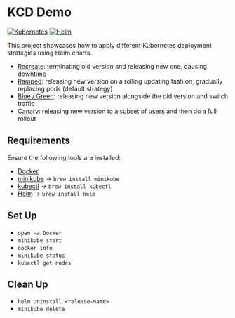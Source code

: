 # KCD Demo
[![Kubernetes](https://img.shields.io/badge/Kubernetes-326CE5?logo=kubernetes&logoColor=fff)](#)
[![Helm](https://img.shields.io/badge/Helm-0F1689?logo=helm&logoColor=fff)](#)

This project showcases how to apply different Kubernetes deployment strategies using Helm charts.
- [Recreate](./recreate/README.md): terminating old version and releasing new one, causing downtime
- [Ramped](./ramped/README.md): releasing new version on a rolling updating fashion, gradually replacing pods (default strategy)
- [Blue / Green](./blue-green-deployment/README.md): releasing new version alongside the old version and switch traffic
- [Canary](#): releasing new version to a subset of users and then do a full rollout

## Requirements
Ensure the following tools are installed:
- [Docker](https://docs.docker.com/desktop/setup/install/mac-install/)
- [minikube](https://minikube.sigs.k8s.io/docs/) -> `brew install minikube`
- [kubectl](https://kubernetes.io/docs/tasks/tools/) -> `brew install kubectl`
- [Helm](https://helm.sh/) -> `brew install helm`

## Set Up
- `open -a Docker`
- `minikube start`
- `docker info`
- `minikube status`
- `kubectl get nodes`

## Clean Up
- `helm uninstall <release-name>`
- `minikube delete`




